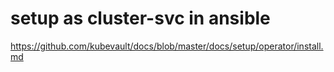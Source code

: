 # setup as cluster-svc in ansible

https://github.com/kubevault/docs/blob/master/docs/setup/operator/install.md


